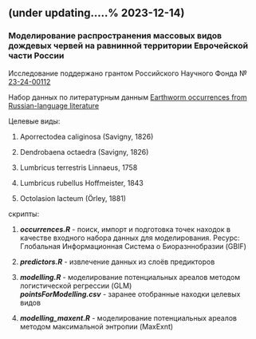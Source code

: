 ## (under updating.....% 2023-12-14)

### Моделирование распространения массовых видов дождевых червей на равнинной территории Еврочейской части России

Исследование поддержано грантом Российского Научного Фонда № [23-24-00112](https://rscf.ru/en/project/23-24-00112/)

Набор данных по литературным данным [Earthworm occurrences from Russian-language literature](https://www.gbif.org/dataset/9ceef4b3-ecac-4f8a-9cca-b4a7953640ba)

Целевые виды: 
1. Aporrectodea caliginosa (Savigny, 1826)

2. Dendrobaena octaedra (Savigny, 1826)

3. Lumbricus terrestris Linnaeus, 1758

4. Lumbricus rubellus Hoffmeister, 1843
   
5. Octolasion lacteum (Örley, 1881)

скрипты:<br>

1. ***occurrences.R*** - поиск, импорт и подготовка точек находок в качестве входного набора данных для моделирования. Ресурс: Глобальная Информационная Система о Биоразннобразии (GBIF)<br
                                                                                                                                                                                            >
2. ***predictors.R*** - извлечение данных из слоёв предикторов

3. ***modelling.R*** - моделирование потенциальных ареалов методом логистической регрессии (GLM)<br>
***pointsForModelling.csv*** - заранее отобранные находки целевых видов
4. ***modelling_maxent.R*** - моделирование потенциальных ареалов методом максимальной энтропии (MaxExnt)
